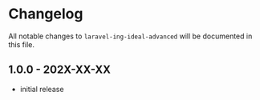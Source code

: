 # Changelog

All notable changes to `laravel-ing-ideal-advanced` will be documented in this file.

## 1.0.0 - 202X-XX-XX

- initial release
